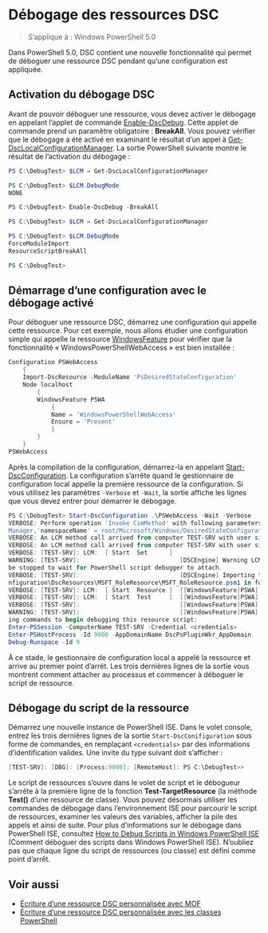# Débogage des ressources DSC

> S’applique à : Windows PowerShell 5.0

Dans PowerShell 5.0, DSC contient une nouvelle fonctionnalité qui permet de déboguer une ressource DSC pendant qu’une configuration est appliquée.

## Activation du débogage DSC
Avant de pouvoir déboguer une ressource, vous devez activer le débogage en appelant l’applet de commande [Enable-DscDebug](https://technet.microsoft.com/en-us/library/mt517870.aspx). Cette applet de commande prend un paramètre obligatoire : **BreakAll**. Vous pouvez vérifier que le débogage a été activé en examinant le résultat d’un appel à [Get-DscLocalConfigurationManager](https://technet.microsoft.com/en-us/library/dn407378.aspx). La sortie PowerShell suivante montre le résultat de l’activation du débogage :


```powershell
PS C:\DebugTest> $LCM = Get-DscLocalConfigurationManager

PS C:\DebugTest> $LCM.DebugMode
NONE

PS C:\DebugTest> Enable-DscDebug -BreakAll

PS C:\DebugTest> $LCM = Get-DscLocalConfigurationManager

PS C:\DebugTest> $LCM.DebugMode
ForceModuleImport
ResourceScriptBreakAll

PS C:\DebugTest>
```


## Démarrage d’une configuration avec le débogage activé
Pour déboguer une ressource DSC, démarrez une configuration qui appelle cette ressource. Pour cet exemple, nous allons étudier une configuration simple qui appelle la ressource [WindowsFeature](windowsfeatureResource.md) pour vérifier que la fonctionnalité « WindowsPowerShellWebAccess » est bien installée :

```powershell
Configuration PSWebAccess
    {
    Import-DscResource -ModuleName 'PsDesiredStateConfiguration'
    Node localhost
        {
        WindowsFeature PSWA
            {
            Name = 'WindowsPowerShellWebAccess'
            Ensure = 'Present'
            }
        }
    }
PSWebAccess
```
Après la compilation de la configuration, démarrez-la en appelant [Start-DscConfiguration](https://technet.microsoft.com/en-us/library/dn521623.aspx). La configuration s’arrête quand
le gestionnaire de configuration local appelle la première ressource de la configuration. Si vous utilisez les paramètres `-Verbose` et `-Wait`, la sortie affiche les lignes que vous devez entrer
pour démarrer le débogage.

```powershell
PS C:\DebugTest> Start-DscConfiguration .\PSWebAccess -Wait -Verbose
VERBOSE: Perform operation 'Invoke CimMethod' with following parameters, ''methodName' = SendConfigurationApply,'className' = MSFT_DSCLocalConfiguration
Manager,'namespaceName' = root/Microsoft/Windows/DesiredStateConfiguration'.
VERBOSE: An LCM method call arrived from computer TEST-SRV with user sid S-1-5-21-2127521184-1604012920-1887927527-108583.
VERBOSE: An LCM method call arrived from computer TEST-SRV with user sid S-1-5-21-2127521184-1604012920-1887927527-108583.
VERBOSE: [TEST-SRV]: LCM:  [ Start  Set      ]
WARNING: [TEST-SRV]:                            [DSCEngine] Warning LCM is in Debug 'ResourceScriptBreakAll' mode.  Resource script processing will 
be stopped to wait for PowerShell script debugger to attach.
VERBOSE: [TEST-SRV]:                            [DSCEngine] Importing the module C:\WINDOWS\system32\WindowsPowerShell\v1.0\Modules\PSDesiredStateCo
nfiguration\DscResources\MSFT_RoleResource\MSFT_RoleResource.psm1 in force mode.
VERBOSE: [TEST-SRV]: LCM:  [ Start  Resource ]  [[WindowsFeature]PSWA]
VERBOSE: [TEST-SRV]: LCM:  [ Start  Test     ]  [[WindowsFeature]PSWA]
VERBOSE: [TEST-SRV]:                            [[WindowsFeature]PSWA] Importing the module MSFT_RoleResource in force mode.
WARNING: [TEST-SRV]:                            [[WindowsFeature]PSWA] Resource is waiting for PowerShell script debugger to attach.  Use the follow
ing commands to begin debugging this resource script:
Enter-PSSession -ComputerName TEST-SRV -Credential <credentials>
Enter-PSHostProcess -Id 9000 -AppDomainName DscPsPluginWkr_AppDomain
Debug-Runspace -Id 9
```
À ce stade, le gestionnaire de configuration local a appelé la ressource et arrive au premier point d’arrêt. Les trois dernières lignes de la sortie vous montrent comment attacher au processus et commencer à déboguer le script de ressource.

## Débogage du script de la ressource

Démarrez une nouvelle instance de PowerShell ISE. Dans le volet console, entrez les trois dernières lignes de la sortie `Start-DscConifiguration` sous forme de commandes, en remplaçant `<credentials>` par
des informations d’identification valides. Une invite du type suivant doit s’afficher :

```powershell
[TEST-SRV]: [DBG]: [Process:9000]: [RemoteHost]: PS C:\DebugTest>>
```

Le script de ressources s’ouvre dans le volet de script et le débogueur s’arrête à la première ligne de la fonction **Test-TargetResource** (la méthode **Test()** d’une ressource de classe).
Vous pouvez désormais utiliser les commandes de débogage dans l’environnement ISE pour parcourir le script de ressources, examiner les valeurs des variables, afficher la pile des appels et ainsi de suite. Pour plus d’informations sur le débogage dans PowerShell ISE,
consultez [How to Debug Scripts in Windows PowerShell ISE](https://technet.microsoft.com/en-us/library/dd819480.aspx) (Comment déboguer des scripts dans Windows PowerShell ISE). N’oubliez pas que chaque ligne du script de ressources (ou classe) est défini comme point d’arrêt.

## Voir aussi
- [Écriture d’une ressource DSC personnalisée avec MOF](authoringResourceMOF.md) 
- [Écriture d’une ressource DSC personnalisée avec les classes PowerShell](authoringResourceClass.md)

<!--HONumber=Mar16_HO2-->


